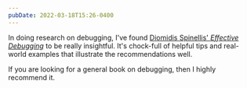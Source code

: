 ```yaml
---
pubDate: 2022-03-18T15:26-0400
---
```


In doing research on debugging, I've found [Diomidis Spinellis' _Effective Debugging_](https://www.spinellis.gr/debugging/) to be really insightful. It's chock-full of helpful tips and real-world examples that illustrate the recommendations well.

If you are looking for a general book on debugging, then I highly recommend it.
